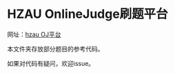 # HZAU OnlineJudge刷题平台

网址：[hzau OJ平台](https://itc.hzau.edu.cn/acm/index.jsp)

本文件夹存放部分题目的参考代码。

如果对代码有疑问，欢迎issue。